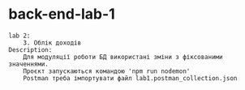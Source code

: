 # back-end-lab-1
    lab 2:
        3. Облік доходів
    Description:
        Для модуляції роботи БД використані зміни з фіксованими значеннями.
        Проєкт запускаються командою 'npm run nodemon'
        Postman треба імпортувати файл lab1.postman_collection.json